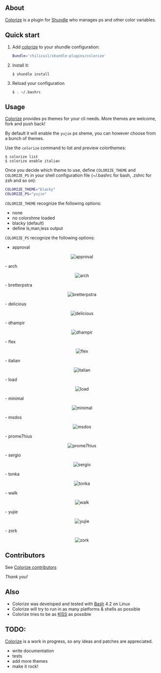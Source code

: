 ## About

[Colorize](https://github.com/chilicuil/shundle-plugins/tree/master/colorize) is a plugin for [Shundle](https://github.com/chilicuil/shundle) who manages ps and other color variables.

## Quick start

1. Add [colorize](https://github.com/chilicuil/shundle-plugins/tree/master/colorize) to your shundle configuration:

   ```sh
   Bundle='chilicuil/shundle-plugins/colorize'
   ```

2. Install it:

   ```
   $ shundle install
   ```

3. Reload your configuration

   ```
   $ . ~/.bashrc
   ```

## Usage

[Colorize](https://github.com/chilicuil/shundle-plugins/tree/master/colorize) provides ps themes for your cli needs. More themes are welcome, fork and push back!

By default it will enable the `yujie` ps sheme, you can however choose from a bunch of themes.

Use the `colorize` command to list and preview colorthemes:

   ```
   $ colorize list
   $ colorize enable italian
   ```

Once you decide which theme to use, define `COLORIZE_THEME` and `COLORIZE_PS` in your shell configuration file (~/.bashrc for bash, .zshrc for zsh and so on):

   ```sh
   COLORIZE_THEME="blacky"
   COLORIZE_PS="yujie"
   ```

`COLORIZE_THEME` recognize the following options:

- none
 - no colorshme loaded
- blacky (default)
 - define ls,man,less output

`COLORIZE_PS` recognize the following options:

- approval
<p align="center">
<img src="http://javier.io/assets/img/colorize-approval.png" alt="approval"/>
</p>
- arch
<p align="center">
<img src="http://javier.io/assets/img/colorize-arch.png" alt="arch"/>
</p>
- bretterpstra
<p align="center">
<img src="http://javier.io/assets/img/colorize-bretterpstra.png" alt="bretterpstra"/>
</p>
- delicious
<p align="center">
<img src="http://javier.io/assets/img/colorize-delicious.png" alt="delicious"/>
</p>
- dhampir
<p align="center">
<img src="http://javier.io/assets/img/colorize-dhampir.png" alt="dhampir"/>
</p>
- flex
<p align="center">
<img src="http://javier.io/assets/img/colorize-flex.png.png" alt="flex"/>
</p>
- italian
<p align="center">
<img src="http://javier.io/assets/img/colorize-italian.png" alt="italian"/>
</p>
- load
<p align="center">
<img src="http://javier.io/assets/img/colorize-load.png" alt="load"/>
</p>
- minimal
<p align="center">
<img src="http://javier.io/assets/img/colorize-minimal.png" alt="minimal"/>
</p>
- msdos
<p align="center">
<img src="http://javier.io/assets/img/colorize-msdos.png" alt="msdos"/>
</p>
- prome7hius
<p align="center">
<img src="http://javier.io/assets/img/colorize-prome7hius.png" alt="prome7hius"/>
</p>
- sergio
<p align="center">
<img src="http://javier.io/assets/img/colorize-sergio.png" alt="sergio"/>
</p>
- tonka
<p align="center">
<img src="http://javier.io/assets/img/colorize-tonka.png" alt="tonka"/>
</p>
- walk
<p align="center">
<img src="http://javier.io/assets/img/colorize-walk.png" alt="walk"/>
</p>
- yujie
<p align="center">
<img src="http://javier.io/assets/img/colorize-yujie.png" alt="yujie"/>
</p>
- zork
<p align="center">
<img src="http://javier.io/assets/img/colorize-zork.png" alt="zork"/>
</p>

## Contributors

See [Colorize contributors](https://github.com/chilicuil/shundle-plugins/graphs/contributors)

*Thank you!*

## Also

* Colorize was developed and tested with [Bash](http://en.wikipedia.org/wiki/Bash_%28Unix_shell%29) 4.2 on Linux
* Colorize will try to run in as many platforms & shells as possible
* Colorize tries to be as [KISS](http://en.wikipedia.org/wiki/KISS_principle) as possible

## TODO:
[Colorize](https://github.com/chilicuil/shundle-plugins/tree/master/colorize) is a work in progress, so any ideas and patches are appreciated.

* write documentation
* tests
* add more themes
* make it rock!
